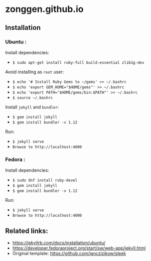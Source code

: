 # zonggen.github.io

## Installation 
 ### Ubuntu :
 Install dependencies:
 - `$ sudo apt-get install ruby-full build-essential zlib1g-dev`
 
 Avoid installing as `root` user:
 - `$ echo '# Install Ruby Gems to ~/gems' >> ~/.bashrc`
 - `$ echo 'export GEM_HOME="$HOME/gems"' >> ~/.bashrc`
 - `$ echo 'export PATH="$HOME/gems/bin:$PATH"' >> ~/.bashrc`
 - `$ source ~/.bashrc`

 Install `jekyll` and `bundler`:
 - `$ gem install jekyll`
 - `$ gem install bundler -v 1.12`
 
 Run:
 - `$ jekyll serve`
 - `Browse to http://localhost:4000`
 
 ### Fedora :
 Install dependencies:
 - `$ sudo dnf install ruby-devel`
 - `$ gem install jekyll`
 - `$ gem install bundler -v 1.12`
 
 Run:
 - `$ jekyll serve`
 - `Browse to http://localhost:4000`

## Related links:
- https://jekyllrb.com/docs/installation/ubuntu/
- https://developer.fedoraproject.org/start/sw/web-app/jekyll.html
- Original template: https://github.com/janczizikow/sleek
